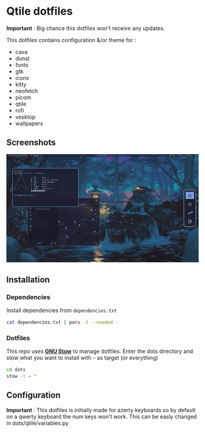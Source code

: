 # Qtile dotfiles

**Important** : Big chance this dotfiles won't receive any updates.

This dotfiles contains configuration &/or theme for :
- cava
- dunst
- fonts
- gtk
- icons
- kitty
- neofetch
- picom
- qtile
- rofi
- vesktop
- wallpapers

## Screenshots
![](./assets/screen1.png)

## Installation
### Dependencies
Install dependencies from `dependencies.txt`
```bash
cat dependencies.txt | paru -S --needed -
```

### Dotfiles
This repo uses [**GNU Stow**](https://www.gnu.org/software/stow/) to manage dotfiles.
Enter the dots directory and stow what you want to install with `~` as target (or everything)
```bash
cd dots
stow -t ~ *
```

## Configuration
**Important** : This dotfiles is initially made for azerty keyboards so by default on a qwerty keyboard the num keys won't work. This can be easly changed in dots/qtile/variables.py